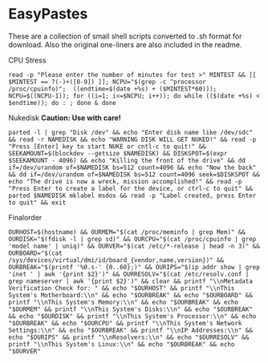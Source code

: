 # EasyPastes
These are a collection of small shell scripts converted to .sh format for download.  Also the original one-liners are also included in the readme.





CPU Stress


`read -p "Please enter the number of minutes for test >" MINTEST && [[ $MINTEST == ?(-)+([0-9]) ]]; NCPU="$(grep -c ^processor /proc/cpuinfo)";  ((endtime=$(date +%s) + ($MINTEST*60))); NCPU=$((NCPU-1)); for ((i=1; i<=$NCPU; i++)); do while (($(date +%s) < $endtime)); do : ; done & done`





Nukedisk **Caution: Use with care!**


`parted -l | grep "Disk /dev" && echo "Enter disk name like /dev/sdc" && read -r NAMEDISK && echo "WARNING DISK WILL GET NUKED!" && read -p "Press [Enter] key to start NUKE or cntl-c to quit!" && SEEKAMOUNT=$(blockdev --getsize $NAMEDISK) && DISKSPOT=$(expr $SEEKAMOUNT - 4096) && echo "Killing the front of the drive" && dd if=/dev/urandom of=$NAMEDISK bs=512 count=4096 && echo "Now the back" && dd if=/dev/urandom of=$NAMEDISK bs=512 count=4096 seek=$DISKSPOT && echo "The drive is now a wreck, mission accomplished!" && read -p "Press Enter to create a label for the device, or ctrl-c to quit" && parted $NAMEDISK mklabel msdos && read -p "Label created, press Enter to quit" && exit`





Finalorder


`OURHOST=$(hostname) && OURMEM="$(cat /proc/meminfo | grep Mem)" && OURDISK="$(fdisk -l | grep sd)" && OURCPU="$(cat /proc/cpuinfo | grep 'model name' | uniq)" && OURVER="$(cat /etc/*-release | head -n 3)" && OURBOARD="$(cat /sys/devices/virtual/dmi/id/board_{vendor,name,version})" && OURBREAK="$(printf '%0.s-' {0..60};)" && OURIPS="$(ip addr show | grep 'inet ' | awk '{print $2}')" && OURRESOLV="$(cat /etc/resolv.conf | grep nameserver | awk '{print $2}')" && clear && printf "\\nMetadata Verification Check for: " && echo "$OURHOST" && printf "\\nThis System's Motherboard:\\n" && echo "$OURBREAK" && echo "$OURBOARD" && printf "\\nThis System's Memory:\\n" && echo "$OURBREAK" && echo "$OURMEM" && printf "\\nThis System's Disks:\\n" && echo "$OURBREAK" && echo "$OURDISK" && printf "\\nThis System's Processor:\\n" && echo "$OURBREAK" && echo "$OURCPU" && printf "\\nThis System's Network Settings:\\n" && echo "$OURBREAK" && printf "\\nIP Addresses:\\n" && echo "$OURIPS" && printf "\\nResolvers:\\n" && echo "$OURRESOLV" && printf "\\nThis System's Linux:\\n" && echo "$OURBREAK" && echo "$OURVER"`


